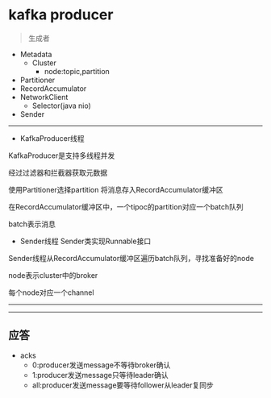 # kafka producer
> 生成者


- Metadata
    - Cluster
        - node:topic,partition
- Partitioner
- RecordAccumulator
- NetworkClient
    - Selector(java nio)
- Sender

---


- KafkaProducer线程

KafkaProducer是支持多线程并发


经过过滤器和拦截器获取元数据


使用Partitioner选择partition
将消息存入RecordAccumulator缓冲区

在RecordAccumulator缓冲区中，一个tipoc的partition对应一个batch队列

batch表示消息


- Sender线程
Sender类实现Runnable接口

Sender线程从RecordAccumulator缓冲区遍历batch队列，寻找准备好的node

node表示cluster中的broker

每个node对应一个channel


---

---

## 应答

- acks
    - 0:producer发送message不等待broker确认
    - 1:producer发送message只等待leader确认
    - all:producer发送message要等待follower从leader复同步